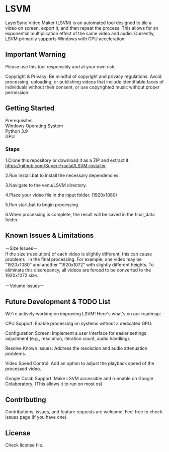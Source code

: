 # LSVM  
LayerSync Video Maker (LSVM) is an automated tool designed to tile a video on screen, export it, and then repeat the process. This allows for an exponential multiplication effect of the same video and audio.
Currently, LSVM primarily supports Windows with GPU acceleration.

## Important Warning 
Please use this tool responsibly and at your own risk.  

Copyright & Privacy: Be mindful of copyright and privacy regulations. Avoid processing, uploading, or publishing videos that include identifiable faces of individuals without their consent, or use copyrighted music without proper permission.

## Getting Started
Prerequisites  
Windows Operating System  
Python 3.9  
GPU

### Steps
1.Clone this repository or download it as a ZIP and extract it.  
https://github.com/Super-Fractal/LSVM-installer  

2.Run install.bat to install the necessary dependencies.  

3.Navigate to the venu/LSVM directory.  

4.Place your video file in the input folder. (1920x1080)  

5.Run start.bat to begin processing.  

6.When processing is complete, the result will be saved in the final_data folder.  


## Known Issues & Limitations
ーSize Issuesー  
If the size (resolution) of each video is slightly different, this can cause problems   in the final processing.
For example, one video may be “1920x1080” and another “1920x1072” with slightly different heights.
To eliminate this discrepancy, all videos are forced to be converted to the 1920x1072 size.  

ーVolume Issuesー   
## Future Development & TODO List
We're actively working on improving LSVM! Here's what's on our roadmap:  

CPU Support: Enable processing on systems without a dedicated GPU.  

Configuration Screen: Implement a user interface for easier settings adjustment (e.g., resolution, iteration count, audio handling).  

Resolve Known Issues: Address the resolution and audio attenuation problems.  

Video Speed Control: Add an option to adjust the playback speed of the processed video.  

Google Colab Support: Make LSVM accessible and runnable on Google Colaboratory. (This allows it to run on most os)

##  Contributing
Contributions, issues, and feature requests are welcome! Feel free to check issues page (if you have one).

##  License
Check license file.
